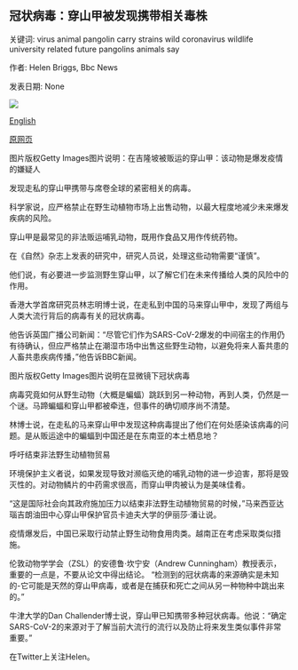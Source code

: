 ## 冠状病毒：穿山甲被发现携带相关毒株

关键词: virus animal pangolin carry strains wild coronavirus wildlife university related future pangolins animals say

作者: Helen Briggs, Bbc News

发表日期: None

![](https://ichef.bbci.co.uk/news/1024/branded_news/171F7/production/_110911749_gettyimages-51341736.jpg)

[English](Coronavirus%3A%20Pangolins%20found%20to%20carry%20related%20strains.md)

[原网页](https://www.bbc.com/news/science-environment-52048195)

图片版权Getty Images图片说明：在吉隆坡被贩运的穿山甲：该动物是爆发疫情的嫌疑人

发现走私的穿山甲携带与席卷全球的紧密相关的病毒。

科学家说，应严格禁止在野生动植物市场上出售动物，以最大程度地减少未来爆发疾病的风险。

穿山甲是最常见的非法贩运哺乳动物，既用作食品又用作传统药物。

在《自然》杂志上发表的研究中，研究人员说，处理这些动物需要“谨慎”。

他们说，有必要进一步监测野生穿山甲，以了解它们在未来传播给人类的风险中的作用。

香港大学首席研究员林志明博士说，在走私到中国的马来穿山甲中，发现了两组与人类大流行背后的病毒有关的冠状病毒。

他告诉英国广播公司新闻：“尽管它们作为SARS-CoV-2爆发的中间宿主的作用仍有待确认，但应严格禁止在潮湿市场中出售这些野生动物，以避免将来人畜共患的人畜共患疾病传播，”他告诉BBC新闻。

图片版权Getty Images图片说明在显微镜下冠状病毒

病毒究竟如何从野生动物（大概是蝙蝠）跳跃到另一种动物，再到人类，仍然是一个谜。马蹄蝙蝠和穿山甲都被牵连，但事件的确切顺序尚不清楚。

林博士说，在走私的马来穿山甲中发现这种病毒提出了他们在何处感染该病毒的问题。是从贩运途中的蝙蝠到中国还是在东南亚的本土栖息地？

呼吁结束非法野生动植物贸易

环境保护主义者说，如果发现导致对濒临灭绝的哺乳动物的进一步迫害，那将是毁灭性的。对动物鳞片的中药需求很高，而穿山甲肉被认为是美味佳肴。

“这是国际社会向其政府施加压力以结束非法野生动植物贸易的时候，”马来西亚达瑙吉朗油田中心穿山甲保护官员卡迪夫大学的伊丽莎·潘让说。

疫情爆发后，中国已采取行动禁止野生动物食用肉类。越南正在考虑采取类似措施。

伦敦动物学学会（ZSL）的安德鲁·坎宁安（Andrew Cunningham）教授表示，重要的一点是，不要从论文中得出结论。 “检测到的冠状病毒的来源确实是未知的-它可能是天然的穿山甲病毒，或者是在捕获和死亡之间从另一种物种中跳出来的。”

牛津大学的Dan Challender博士说，穿山甲已知携带多种冠状病毒。他说：“确定SARS-CoV-2的来源对于了解当前大流行的流行以及防止将来发生类似事件非常重要。”

在Twitter上关注Helen。